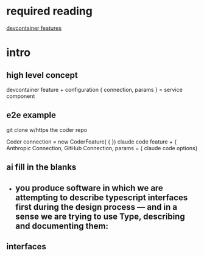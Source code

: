 # required reading

[devcontainer features](https://containers.dev/implementors/features/)

# intro

## high level concept

devcontainer feature + configuration { connection, params } = service component

## e2e example

git clone w/https the coder repo

Coder connection = new CoderFeature( { })
claude code feature + { Anthropic Connection, GitHub Connection, params = { claude code options}

## ai fill in the blanks

 - you produce software in which we are attempting to describe typescript interfaces first during the design process — and in a sense we are trying to use Type, describing and documenting them:
	 - 
## interfaces



